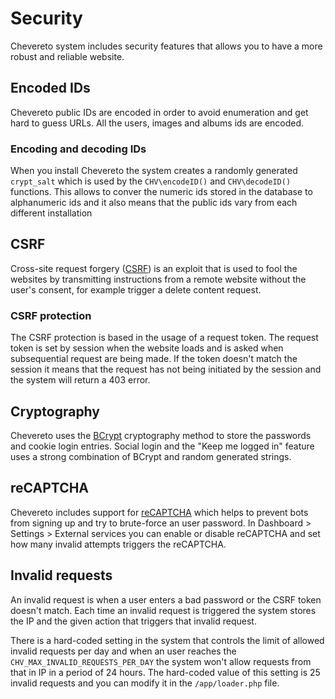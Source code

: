 # Security

Chevereto system includes security features that allows you to have a more robust and reliable website.

## Encoded IDs

Chevereto public IDs are encoded in order to avoid enumeration and get hard to guess URLs. All the users, images and albums ids are encoded.

### Encoding and decoding IDs

When you install Chevereto the system creates a randomly generated `crypt_salt` which is used by the `CHV\encodeID()` and `CHV\decodeID()` functions. This allows to conver the numeric ids stored in the database to alphanumeric ids and it also means that the public ids vary from each different installation

## CSRF

Cross-site request forgery ([CSRF](https://en.wikipedia.org/wiki/Cross-site_request_forgery)) is an exploit that is used to fool the websites by transmitting instructions from a remote website without the user's consent, for example trigger a delete content request.

### CSRF protection

The CSRF protection is based in the usage of a request token. The request token is set by session when the website loads and is asked when subsequential request are being made. If the token doesn't match the session it means that the request has not being initiated by the session and the system will return a 403 error.

## Cryptography

Chevereto uses the [BCrypt](https://en.wikipedia.org/wiki/Bcrypt) cryptography method to store the passwords and cookie login entries. Social login and the "Keep me logged in" feature uses a strong combination of BCrypt and random generated strings.

## reCAPTCHA

Chevereto includes support for [reCAPTCHA](https://www.google.com/recaptcha/intro/) which helps to prevent bots from signing up and try to brute-force an user password. In Dashboard > Settings > External services you can enable or disable reCAPTCHA and set how many invalid attempts triggers the reCAPTCHA.

## Invalid requests

An invalid request is when a user enters a bad password or the CSRF token doesn't match. Each time an invalid request is triggered the system stores the IP and the given action that triggers that invalid request.

There is a hard-coded setting in the system that controls the limit of allowed invalid requests per day and when an user reaches the `CHV_MAX_INVALID_REQUESTS_PER_DAY` the system won't allow requests from that in IP in a period of 24 hours. The hard-coded value of this setting is 25 invalid requests and you can modify it in the `/app/loader.php` file.
